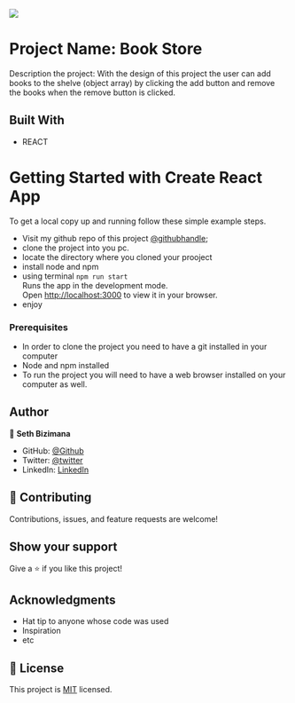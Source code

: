 ![](https://img.shields.io/badge/Microverse-blueviolet)

# Project Name: Book Store

 Description the project: With the design of this project the user can add books to the shelve (object array) by clicking the add button and remove the books when the remove button is clicked.

## Built With

- REACT

# Getting Started with Create React App
To get a local copy up and running follow these simple example steps.
- Visit my github repo of this project [@githubhandle](https://github.com/Sevenpros/maths_magician);
- clone the project into you pc.
- locate the directory where you cloned your prooject
- install node and npm
- using terminal ```npm run start ```  
Runs the app in the development mode.\
Open [http://localhost:3000](http://localhost:3000) to view it in your browser.
- enjoy 

### Prerequisites
- In order to clone the project you need to have a git installed in your computer
- Node and npm installed
- To run the project you will need to have a web browser installed on your computer as well.

## Author

👤 **Seth Bizimana**

- GitHub: [@Github](https://github.com/Sevenpros)
- Twitter: [@twitter](https://twitter.com/BizimanaSeth)
- LinkedIn: [LinkedIn](https://www.linkedin.com/in/seth-bizimana-2a0624189)

## 🤝 Contributing

Contributions, issues, and feature requests are welcome!

## Show your support

Give a ⭐️ if you like this project!

## Acknowledgments

- Hat tip to anyone whose code was used
- Inspiration
- etc

## 📝 License

This project is [MIT](./MIT.md) licensed.
